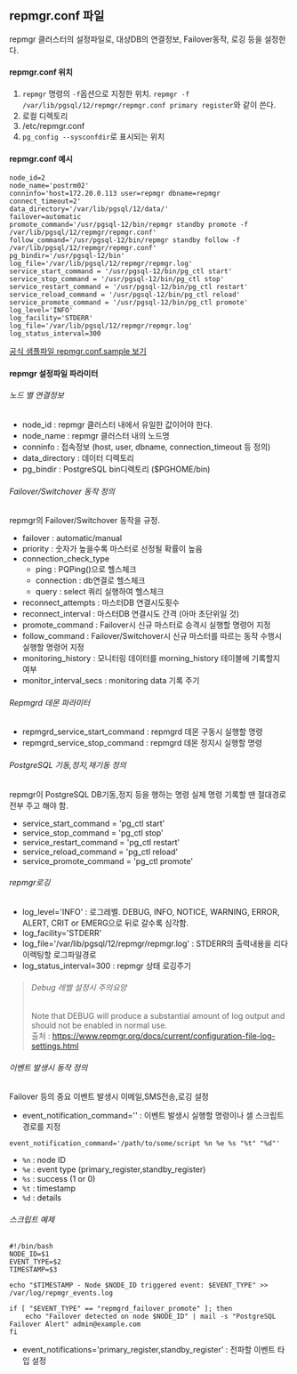 ## repmgr.conf 파일
repmgr 클러스터의 설정파일로, 대상DB의 연결정보, Failover동작, 로깅 등을 설정한다. 

#### repmgr.conf 위치
1. `repmgr` 명령의 `-f`옵션으로 지정한 위치. `repmgr -f /var/lib/pgsql/12/repmgr/repmgr.conf primary register`와 같이 쓴다.
3. 로컬 디렉토리
4. /etc/repmgr.conf
5. `pg_config --sysconfdir`로 표시되는 위치

#### repmgr.conf 예시
```
node_id=2
node_name='postrm02'
conninfo='host=172.20.0.113 user=repmgr dbname=repmgr connect_timeout=2'
data_directory='/var/lib/pgsql/12/data/'
failover=automatic
promote_command='/usr/pgsql-12/bin/repmgr standby promote -f /var/lib/pgsql/12/repmgr/repmgr.conf'
follow_command='/usr/pgsql-12/bin/repmgr standby follow -f /var/lib/pgsql/12/repmgr/repmgr.conf'
pg_bindir='/usr/pgsql-12/bin'
log_file='/var/lib/pgsql/12/repmgr/repmgr.log'
service_start_command = '/usr/pgsql-12/bin/pg_ctl start'
service_stop_command = '/usr/pgsql-12/bin/pg_ctl stop'
service_restart_command = '/usr/pgsql-12/bin/pg_ctl restart'
service_reload_command = '/usr/pgsql-12/bin/pg_ctl reload'
service_promote_command = '/usr/pgsql-12/bin/pg_ctl promote'
log_level='INFO'
log_facility='STDERR'
log_file='/var/lib/pgsql/12/repmgr/repmgr.log'
log_status_interval=300
```
[공식 샘플파일 repmgr.conf.sample 보기](https://raw.githubusercontent.com/EnterpriseDB/repmgr/master/repmgr.conf.sample)

#### repmgr 설정파일 파라미터
###### 노드 별 연결정보
- node_id : repmgr 클러스터 내에서 유일한 값이어야 한다.
- node_name : repmgr 클러스터 내의 노드명
- conninfo : 접속정보 (host, user, dbname, connection_timeout 등 정의)
- data_directory : 데이터 디렉토리
- pg_bindir : PostgreSQL bin디렉토리 ($PGHOME/bin)
  
###### Failover/Switchover 동작 정의
repmgr의 Failover/Switchover 동작을 규정.
- failover : automatic/manual
- priority : 숫자가 높을수록 마스터로 선정될 확률이 높음
- connection_check_type
  - ping : PQPing()으로 헬스체크
  - connection : db연결로 헬스체크
  - query : select 쿼리 실행하여 헬스체크
- reconnect_attempts : 마스터DB 연결시도횟수
- reconnect_interval : 마스터DB 연결시도 간격 (아마 초단위일 것)
- promote_command : Failover시 신규 마스터로 승격시 실행할 명령어 지정
- follow_command : Failover/Switchover시 신규 마스터를 따르는 동작 수행시 실행할 명령어 지정
- monitoring_history : 모니터링 데이터를 morning_history 테이블에 기록할지 여부
- monitor_interval_secs : monitoring data 기록 주기

###### Repmgrd 데몬 파라미터
- repmgrd_service_start_command : repmgrd 데몬 구동시 실행할 명령
- repmgrd_service_stop_command : repmgrd 데몬 정지시 실행할 명령

###### PostgreSQL 기동,정지,재기동 정의
repmgr이 PostgreSQL DB기동,정지 등을 행하는 명령
실제 명령 기록할 땐 절대경로 전부 주고 해야 함.
- service_start_command = 'pg_ctl start'
- service_stop_command = 'pg_ctl stop'
- service_restart_command = 'pg_ctl restart'
- service_reload_command = 'pg_ctl reload'
- service_promote_command = 'pg_ctl promote'

###### repmgr로깅
- log_level='INFO' : 로그레벨. DEBUG, INFO, NOTICE, WARNING, ERROR, ALERT, CRIT or EMERG으로 뒤로 갈수록 심각함.
- log_facility='STDERR'
- log_file='/var/lib/pgsql/12/repmgr/repmgr.log' : STDERR의 출력내용을 리다이렉팅할 로그파일경로
- log_status_interval=300 : repmgr 상태 로깅주기
> ###### Debug 레벨 설정시 주의요망     
> Note that DEBUG will produce a substantial amount of log output and should not be enabled in normal use.   
> 출처 : https://www.repmgr.org/docs/current/configuration-file-log-settings.html
> 
###### 이벤트 발생시 동작 정의
Failover 등의 중요 이벤트 발생시 이메일,SMS전송,로깅 설정
- event_notification_command='' : 이벤트 발생시 실행할 명령이나 셀 스크립트경로를 지정
```
event_notification_command='/path/to/some/script %n %e %s "%t" "%d"'
```
- `%n` : node ID
- `%e` : event type (primary_register,standby_register)
- `%s` : success (1 or 0)
- `%t` : timestamp
- `%d` : details

###### 스크립트 예제
```
#!/bin/bash
NODE_ID=$1
EVENT_TYPE=$2
TIMESTAMP=$3

echo "$TIMESTAMP - Node $NODE_ID triggered event: $EVENT_TYPE" >> /var/log/repmgr_events.log

if [ "$EVENT_TYPE" == "repmgrd_failover_promote" ]; then
    echo "Failover detected on node $NODE_ID" | mail -s "PostgreSQL Failover Alert" admin@example.com
fi
```
- event_notifications='primary_register,standby_register' : 전파할 이벤트 타입 설정
